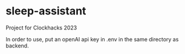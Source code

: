 # sleep-assistant
Project for Clockhacks 2023

In order to use, put an openAI api key in .env in the same directory as backend.
